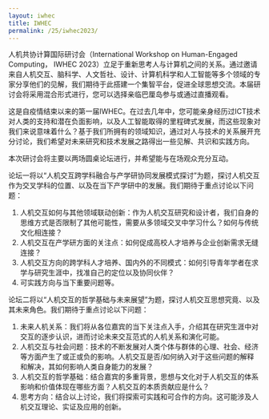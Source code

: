 ```yaml
---
layout: iwhec
title: IWHEC
permalink: /25/iwhec2023/
---
```

人机共协计算国际研讨会（International Workshop on Human-Engaged Computing， IWHEC 2023）立足于重新思考人与计算机之间的关系。通过邀请来自人机交互、脑科学、人文哲社、设计、计算机科学和人工智能等多个领域的专家分享他们的见解，我们期待于此搭建一个集智平台，促进全球思想交流。本届研讨会将采用混合形式进行，您可以选择亲临巴厘岛参与或通过直播观看。

这是自疫情结束以来的第一届IWHEC。在过去几年中，您可能亲身经历过ICT技术对人类的支持和潜在负面影响，以及人工智能取得的里程碑式发展，而这些现象对我们来说意味着什么？基于我们所拥有的领域知识，通过对人与技术的关系展开充分讨论，我们希望对未来研究和技术发展之路得出一些见解、共识和实践方向。

本次研讨会将主要以两场圆桌论坛进行，并希望能与在场观众充分互动。

论坛一将以“人机交互跨学科融合与产学研协同发展模式探讨”为题，探讨人机交互作为交叉学科的位置、以及在当下产学研中的发展。我们期待于重点讨论以下问题：

1. 人机交互如何与其他领域联动创新：作为人机交互研究和设计者，我们自身的思维方式是否限制了其他可能性，需要从多领域交叉中学习什么？如何与传统文化相连接？
2. 人机交互在产学研方面的关注点：如何促成高校人才培养与企业创新需求无缝连接？
3. 人机交互方向的跨学科人才培养、国内外的不同模式：如何引导青年学者在求学与研究生涯中，找准自己的定位以及协同伙伴？
4. 可实践方向与当下重要问题等。

论坛二将以“人机交互的哲学基础与未来展望”为题，探讨人机交互思想究竟、以及其未来角色。我们期待于重点讨论以下问题：

1. 未来人机关系：我们将从各位嘉宾的当下关注点入手，介绍其在研究生涯中对交互的逐步认识，进而讨论未来交互范式的人机关系和演化可能。
2. 人机交互与社会问题：技术的不断发展对人类个体与群体的心理、社会、经济等方面产生了或正或负的影响。人机交互是否/如何纳入对于这些问题的解释和解决，其如何影响人类自身能力的发展？
3. 人机交互的哲学基础：结合嘉宾的多重背景，思想与文化对于人机交互的体系影响和价值体现在哪些方面？人机交互的本质贡献应是什么？
4. 思考方向：结合以上讨论，我们将探索可实践和可合作的方向。这可能涉及人机交互理论、实证及应用的创新。

